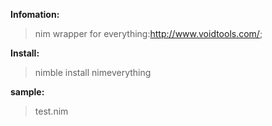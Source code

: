 ﻿
**Infomation:**

> nim wrapper for everything:http://www.voidtools.com/;

**Install:**

> nimble install nimeverything

**sample:**

> test.nim
